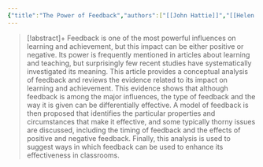 ```yaml
---
{"title":"The Power of Feedback","authors":["[[John Hattie]]","[[Helen Timperley]]"],"date":"2007-03-01","processed":false,"tags":["peer-assessment"],"dg-publish":true,"created":"2024-08-30","modified":"2024-09-13","permalink":"/20-literature-notes/hattie2007/","dgPassFrontmatter":true,"updated":"2024-09-13"}
---
```



> [!abstract]+
> Feedback is one of the most powerful influences on learning and achievement, but this impact can be either positive or negative. Its power is frequently mentioned in articles about learning and teaching, but surprisingly few recent studies have systematically investigated its meaning. This article provides a conceptual analysis of feedback and reviews the evidence related to its impact on learning and achievement. This evidence shows that although feedback is among the major influences, the type of feedback and the way it is given can be differentially effective. A model of feedback is then proposed that identifies the particular properties and circumstances that make it effective, and some typically thorny issues are discussed, including the timing of feedback and the effects of positive and negative feedback. Finally, this analysis is used to suggest ways in which feedback can be used to enhance its effectiveness in classrooms.
